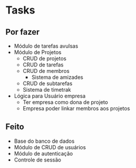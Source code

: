 
# Tasks

## Por fazer
- Módulo de tarefas avulsas
- Módulo de Projetos
  - CRUD de projetos
  - CRUD de tarefas
  - CRUD de membros
    - Sistema de amizades
  - CRUD de subtarefas
  - Sistema de timetrak
- Lógica para Usuário empresa
  - Ter empresa como dona de projeto
  - Empresa poder linkar membros aos projetos

## Feito

- Base do banco de dados
- Módulo de CRUD de usuários
- Módulo de autenticação
- Controle de sessão